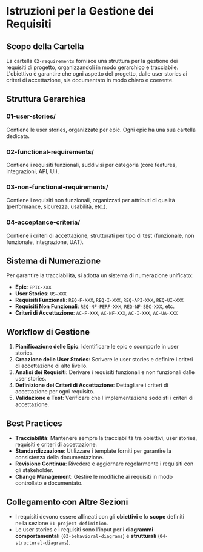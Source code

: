 # Istruzioni per la Gestione dei Requisiti

## Scopo della Cartella

La cartella `02-requirements` fornisce una struttura per la gestione dei requisiti di progetto, organizzandoli in modo gerarchico e tracciabile. L'obiettivo è garantire che ogni aspetto del progetto, dalle user stories ai criteri di accettazione, sia documentato in modo chiaro e coerente.

## Struttura Gerarchica

### 01-user-stories/
Contiene le user stories, organizzate per epic. Ogni epic ha una sua cartella dedicata.

### 02-functional-requirements/
Contiene i requisiti funzionali, suddivisi per categoria (core features, integrazioni, API, UI).

### 03-non-functional-requirements/
Contiene i requisiti non funzionali, organizzati per attributi di qualità (performance, sicurezza, usabilità, etc.).

### 04-acceptance-criteria/
Contiene i criteri di accettazione, strutturati per tipo di test (funzionale, non funzionale, integrazione, UAT).

## Sistema di Numerazione

Per garantire la tracciabilità, si adotta un sistema di numerazione unificato:

- **Epic**: `EPIC-XXX`
- **User Stories**: `US-XXX`
- **Requisiti Funzionali**: `REQ-F-XXX`, `REQ-I-XXX`, `REQ-API-XXX`, `REQ-UI-XXX`
- **Requisiti Non Funzionali**: `REQ-NF-PERF-XXX`, `REQ-NF-SEC-XXX`, etc.
- **Criteri di Accettazione**: `AC-F-XXX`, `AC-NF-XXX`, `AC-I-XXX`, `AC-UA-XXX`

## Workflow di Gestione

1.  **Pianificazione delle Epic**: Identificare le epic e scomporle in user stories.
2.  **Creazione delle User Stories**: Scrivere le user stories e definire i criteri di accettazione di alto livello.
3.  **Analisi dei Requisiti**: Derivare i requisiti funzionali e non funzionali dalle user stories.
4.  **Definizione dei Criteri di Accettazione**: Dettagliare i criteri di accettazione per ogni requisito.
5.  **Validazione e Test**: Verificare che l'implementazione soddisfi i criteri di accettazione.

## Best Practices

- **Tracciabilità**: Mantenere sempre la tracciabilità tra obiettivi, user stories, requisiti e criteri di accettazione.
- **Standardizzazione**: Utilizzare i template forniti per garantire la consistenza della documentazione.
- **Revisione Continua**: Rivedere e aggiornare regolarmente i requisiti con gli stakeholder.
- **Change Management**: Gestire le modifiche ai requisiti in modo controllato e documentato.

## Collegamento con Altre Sezioni

- I requisiti devono essere allineati con gli **obiettivi** e lo **scope** definiti nella sezione `01-project-definition`.
- Le user stories e i requisiti sono l'input per i **diagrammi comportamentali** (`03-behavioral-diagrams`) e **strutturali** (`04-structural-diagrams`).
